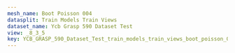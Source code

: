 ```yaml
---
mesh_name: Boot Poisson 004
datasplit: Train Models Train Views
dataset_name: Ycb Grasp 590 Dataset Test
view: _8_3_5
key: YCB_GRASP_590_Dataset_Test_train_models_train_views_boot_poisson_004__8_3_5
---
```

